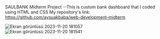 SAULBANK Midterm Project
--This is custom bank dashboard that I coded using HTML and CSS 
My repository's link: https://github.com/aysuakbaba/web-development-midterm


![Ekran görüntüsü 2023-11-20 181057](https://github.com/aysuakbaba/web-development-midterm/assets/74005918/65d1586f-5fce-4b40-b704-d909595639da)
![Ekran görüntüsü 2023-11-20 181541](https://github.com/aysuakbaba/web-development-midterm/assets/74005918/a74cf670-bd35-4390-a3d9-842bb06a961d)
